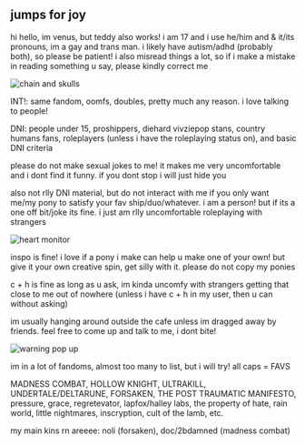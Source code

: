 ## jumps for joy




hi hello, im venus, but teddy also works! i am 17 and i use he/him and & it/its pronouns, im a gay and trans man. i likely have autism/adhd (probably both), so please be patient! i also misread things a lot, so if i make a mistake in reading something u say, please kindly correct me

![chain and skulls](https://github.com/user-attachments/assets/c3f48459-144c-4b37-b1ee-86e94e104ed3)

INT!: same fandom, oomfs, doubles, pretty much any reason. i love talking to people!

DNI: people under 15, proshippers, diehard vivziepop stans, country humans fans, roleplayers (unless i have the roleplaying status on), and basic DNI criteria

  please do not make sexual jokes to me! it makes me very uncomfortable and i dont find it funny. if you dont stop i will just hide you
  
  also not rlly DNI material, but do not interact with me if you only want me/my pony to satisfy your fav ship/duo/whatever. i am a person! but if its a one off bit/joke its fine. i just am rlly uncomfortable roleplaying with strangers 
  


![heart monitor](https://github.com/user-attachments/assets/01ce628f-c241-4509-8a79-264a6f1e3d4a)


inspo is fine! i love if a pony i make can help u make one of your own! but give it your own creative spin, get silly with it. please do not copy my ponies

c + h is fine as long as u ask, im kinda uncomfy with strangers getting that close to me out of nowhere (unless i have c + h in my user, then u can without asking)

im usually hanging around outside the cafe unless im dragged away by friends. feel free to come up and talk to me, i dont bite!

![warning pop up](https://github.com/user-attachments/assets/55a0e02e-12d3-46a4-a1a0-b9c66f50efc1)


im in a lot of fandoms, almost too many to list, but i will try! all caps = FAVS

MADNESS COMBAT, HOLLOW KNIGHT, ULTRAKILL, UNDERTALE/DELTARUNE, FORSAKEN, THE POST TRAUMATIC MANIFESTO, pressure, grace, regretevator, lapfox/halley labs, the property of hate, rain world, little nightmares, inscryption, cult of the lamb, etc.

my main kins rn areeee: noli (forsaken), doc/2bdamned (madness combat)

